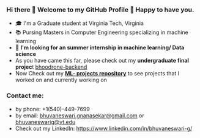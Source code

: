 ### Hi there 👋 Welcome to my GitHub Profile 🎉 Happy to have you.

- 🎓 I'm a Graduate student at Virginia Tech, Virginia
- 📚 Pursing Masters in Computer Engineering specializing in machine learning
- 🧐 **I'm looking for an summer internship in machine learning/ Data science**
- As you have came this far, please check out my **undergraduate final projec**t [bhoodrone-backend](https://github.com/bhuvaneswarignanasekar/bhoodrone-backend)
- Now Check out my [**ML- projects repository**](https://github.com/bhuvaneswarignanasekar/ML-projects) to see projects that I worked on and currently working on
<h3>Contact me:</h3>

- by phone: +1(540)-449-7699
- by email: bhuvaneswari.gnanasekar@gmail.com or bhuvaneswarig@vt.edu
- Check out my LinkedIn: https://www.linkedin.com/in/bhuvaneswari-g/


<!--
**bhuvaneswarignanasekar/bhuvaneswarignanasekar** is a ✨ _special_ ✨ repository because its `README.md` (this file) appears on your GitHub profile.

Here are some ideas to get you started:

- 🔭 I’m currently working on ...
- 🌱 I’m currently learning ...
- 👯 I’m looking to collaborate on ...
- 🤔 I’m looking for help with ...
- 💬 Ask me about ...
- 📫 How to reach me: ...
- 😄 Pronouns: ...
- ⚡ Fun fact: ...
-->
